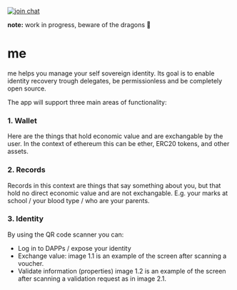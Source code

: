 
[![join chat](https://img.shields.io/badge/join%20chat-me-green.svg)](https://chat.forus.io/channel/me)


**note:** work in progress, beware of the dragons 🐉 

# me

me helps you manage your self sovereign identity. Its goal is to enable identity recovery trough delegates, be permissionless and be completely open source. 

The app will support three main areas of functionality:

### 1. Wallet

Here are the things that hold economic value and are exchangable by the user. In the context of ethereum this can be ether, ERC20 tokens, and other assets.

### 2. Records

Records in this context are things that say something about you, but that hold no direct economic value and are not exchangable. E.g. your marks at school / your blood type / who are your parents.

### 3. Identity

By using the QR code scanner you can: 

* Log in to DAPPs / expose your identity
* Exchange value: image 1.1 is an example of the screen after scanning a voucher.
* Validate information (properties) image 1.2 is an example of the screen after scanning a validation request as in image 2.1.
